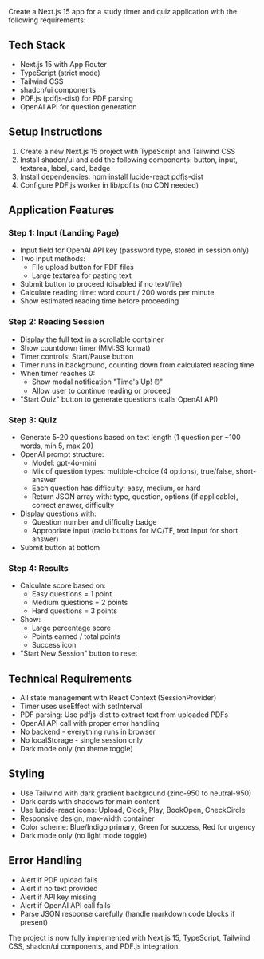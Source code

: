 Create a Next.js 15 app for a study timer and quiz application with the following requirements:

## Tech Stack
- Next.js 15 with App Router
- TypeScript (strict mode)
- Tailwind CSS
- shadcn/ui components
- PDF.js (pdfjs-dist) for PDF parsing
- OpenAI API for question generation

## Setup Instructions
1. Create a new Next.js 15 project with TypeScript and Tailwind CSS
2. Install shadcn/ui and add the following components: button, input, textarea, label, card, badge
3. Install dependencies: npm install lucide-react pdfjs-dist
4. Configure PDF.js worker in lib/pdf.ts (no CDN needed)

## Application Features

### Step 1: Input (Landing Page)
- Input field for OpenAI API key (password type, stored in session only)
- Two input methods:
  * File upload button for PDF files
  * Large textarea for pasting text
- Submit button to proceed (disabled if no text/file)
- Calculate reading time: word count / 200 words per minute
- Show estimated reading time before proceeding

### Step 2: Reading Session
- Display the full text in a scrollable container
- Show countdown timer (MM:SS format)
- Timer controls: Start/Pause button
- Timer runs in background, counting down from calculated reading time
- When timer reaches 0:
  * Show modal notification "Time's Up! ⏰"
  * Allow user to continue reading or proceed
- "Start Quiz" button to generate questions (calls OpenAI API)

### Step 3: Quiz
- Generate 5-20 questions based on text length (1 question per ~100 words, min 5, max 20)
- OpenAI prompt structure:
  * Model: gpt-4o-mini
  * Mix of question types: multiple-choice (4 options), true/false, short-answer
  * Each question has difficulty: easy, medium, or hard
  * Return JSON array with: type, question, options (if applicable), correct answer, difficulty
- Display questions with:
  * Question number and difficulty badge
  * Appropriate input (radio buttons for MC/TF, text input for short answer)
- Submit button at bottom

### Step 4: Results
- Calculate score based on:
  * Easy questions = 1 point
  * Medium questions = 2 points
  * Hard questions = 3 points
- Show:
  * Large percentage score
  * Points earned / total points
  * Success icon
- "Start New Session" button to reset

## Technical Requirements
- All state management with React Context (SessionProvider)
- Timer uses useEffect with setInterval
- PDF parsing: Use pdfjs-dist to extract text from uploaded PDFs
- OpenAI API call with proper error handling
- No backend - everything runs in browser
- No localStorage - single session only
- Dark mode only (no theme toggle)

## Styling
- Use Tailwind with dark gradient background (zinc-950 to neutral-950)
- Dark cards with shadows for main content
- Use lucide-react icons: Upload, Clock, Play, BookOpen, CheckCircle
- Responsive design, max-width container
- Color scheme: Blue/Indigo primary, Green for success, Red for urgency
- Dark mode only (no light mode toggle)

## Error Handling
- Alert if PDF upload fails
- Alert if no text provided
- Alert if API key missing
- Alert if OpenAI API call fails
- Parse JSON response carefully (handle markdown code blocks if present)

The project is now fully implemented with Next.js 15, TypeScript, Tailwind CSS, shadcn/ui components, and PDF.js integration.